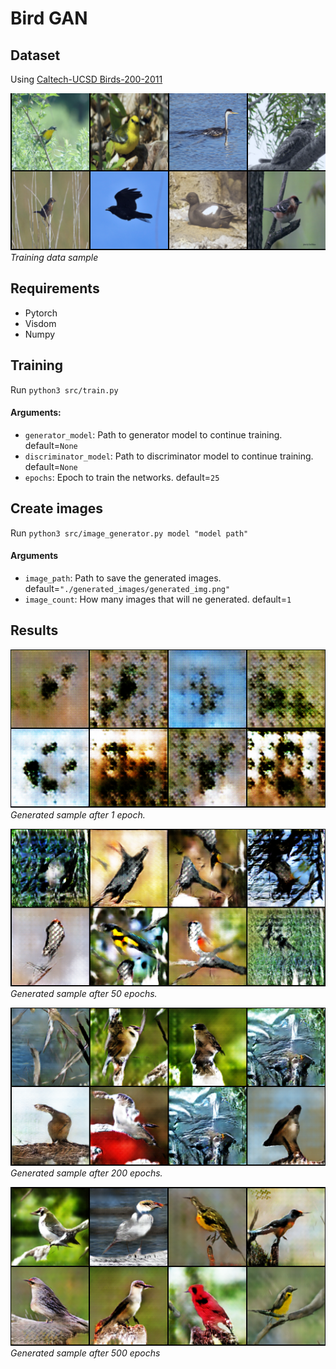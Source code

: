 # Bird GAN

## Dataset
Using [Caltech-UCSD Birds-200-2011](http://www.vision.caltech.edu/visipedia/CUB-200-2011.html)

![](images/real_samples.png)  
*Training data sample*

## Requirements
- Pytorch
- Visdom
- Numpy

## Training
Run `python3 src/train.py`  
#### Arguments:
- `generator_model`: Path to generator model to continue training. default=`None`
- `discriminator_model`: Path to discriminator model to continue training. default=`None`
- `epochs`: Epoch to train the networks. default=`25`

## Create images
Run `python3 src/image_generator.py model "model path"`  
#### Arguments
- `image_path`: Path to save the generated images. default=`"./generated_images/generated_img.png"`
- `image_count`: How many images that will ne generated. default=`1`

## Results
![](images/fake_samples_001.png)  
*Generated sample after 1 epoch.*

![](images/fake_samples_050.png)  
*Generated sample after 50 epochs.*

![](images/fake_samples_200.png)  
*Generated sample after 200 epochs.*

![](images/fake_birds.png)  
*Generated sample after 500 epochs*